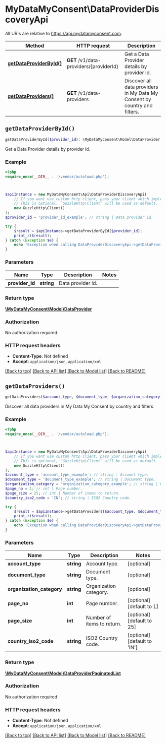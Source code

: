 # MyDataMyConsent\DataProviderDiscoveryApi

All URIs are relative to https://api.mydatamyconsent.com.

Method | HTTP request | Description
------------- | ------------- | -------------
[**getDataProviderById()**](DataProviderDiscoveryApi.md#getDataProviderById) | **GET** /v1/data-providers/{providerId} | Get a Data Provider details by provider id.
[**getDataProviders()**](DataProviderDiscoveryApi.md#getDataProviders) | **GET** /v1/data-providers | Discover all data providers in My Data My Consent by country and filters.


## `getDataProviderById()`

```php
getDataProviderById($provider_id): \MyDataMyConsent\Model\DataProvider
```

Get a Data Provider details by provider id.

### Example

```php
<?php
require_once(__DIR__ . '/vendor/autoload.php');



$apiInstance = new MyDataMyConsent\Api\DataProviderDiscoveryApi(
    // If you want use custom http client, pass your client which implements `GuzzleHttp\ClientInterface`.
    // This is optional, `GuzzleHttp\Client` will be used as default.
    new GuzzleHttp\Client()
);
$provider_id = 'provider_id_example'; // string | Data provider id.

try {
    $result = $apiInstance->getDataProviderById($provider_id);
    print_r($result);
} catch (Exception $e) {
    echo 'Exception when calling DataProviderDiscoveryApi->getDataProviderById: ', $e->getMessage(), PHP_EOL;
}
```

### Parameters

Name | Type | Description  | Notes
------------- | ------------- | ------------- | -------------
 **provider_id** | **string**| Data provider id. |

### Return type

[**\MyDataMyConsent\Model\DataProvider**](../Model/DataProvider.md)

### Authorization

No authorization required

### HTTP request headers

- **Content-Type**: Not defined
- **Accept**: `application/json`, `application/xml`

[[Back to top]](#) [[Back to API list]](../../README.md#endpoints)
[[Back to Model list]](../../README.md#models)
[[Back to README]](../../README.md)

## `getDataProviders()`

```php
getDataProviders($account_type, $document_type, $organization_category, $page_no, $page_size, $country_iso2_code): \MyDataMyConsent\Model\DataProviderPaginatedList
```

Discover all data providers in My Data My Consent by country and filters.

### Example

```php
<?php
require_once(__DIR__ . '/vendor/autoload.php');



$apiInstance = new MyDataMyConsent\Api\DataProviderDiscoveryApi(
    // If you want use custom http client, pass your client which implements `GuzzleHttp\ClientInterface`.
    // This is optional, `GuzzleHttp\Client` will be used as default.
    new GuzzleHttp\Client()
);
$account_type = 'account_type_example'; // string | Account type.
$document_type = 'document_type_example'; // string | Document type.
$organization_category = 'organization_category_example'; // string | Organization category.
$page_no = 1; // int | Page number.
$page_size = 25; // int | Number of items to return.
$country_iso2_code = 'IN'; // string | ISO2 Country code.

try {
    $result = $apiInstance->getDataProviders($account_type, $document_type, $organization_category, $page_no, $page_size, $country_iso2_code);
    print_r($result);
} catch (Exception $e) {
    echo 'Exception when calling DataProviderDiscoveryApi->getDataProviders: ', $e->getMessage(), PHP_EOL;
}
```

### Parameters

Name | Type | Description  | Notes
------------- | ------------- | ------------- | -------------
 **account_type** | **string**| Account type. | [optional]
 **document_type** | **string**| Document type. | [optional]
 **organization_category** | **string**| Organization category. | [optional]
 **page_no** | **int**| Page number. | [optional] [default to 1]
 **page_size** | **int**| Number of items to return. | [optional] [default to 25]
 **country_iso2_code** | **string**| ISO2 Country code. | [optional] [default to &#39;IN&#39;]

### Return type

[**\MyDataMyConsent\Model\DataProviderPaginatedList**](../Model/DataProviderPaginatedList.md)

### Authorization

No authorization required

### HTTP request headers

- **Content-Type**: Not defined
- **Accept**: `application/json`, `application/xml`

[[Back to top]](#) [[Back to API list]](../../README.md#endpoints)
[[Back to Model list]](../../README.md#models)
[[Back to README]](../../README.md)
